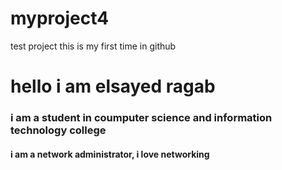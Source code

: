 # myproject4
test project
this is my first time in github
<h1>hello i am elsayed ragab</h1>
<h3>i am a student in coumputer science and information technology college</h3>
<h4>i am a network administrator, i love networking</h4>

